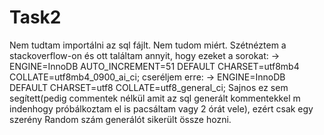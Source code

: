 # Task2

Nem tudtam importálni az sql fájlt. Nem tudom miért. 
Szétnéztem a stackoverflow-on és ott találtam annyit,
hogy ezeket a sorokat:
-> ENGINE=InnoDB AUTO_INCREMENT=51 DEFAULT CHARSET=utf8mb4 COLLATE=utf8mb4_0900_ai_ci;
cseréljem erre:
-> ENGINE=InnoDB DEFAULT CHARSET=utf8 COLLATE=utf8_general_ci;
Sajnos ez sem segített(pedig commentek nélkül amit az sql generált kommentekkel m
indenhogy próbálkoztam el is pacsáltam vagy 2 órát vele), ezért csak egy szerény Random szám generálót
sikerült össze hozni. 